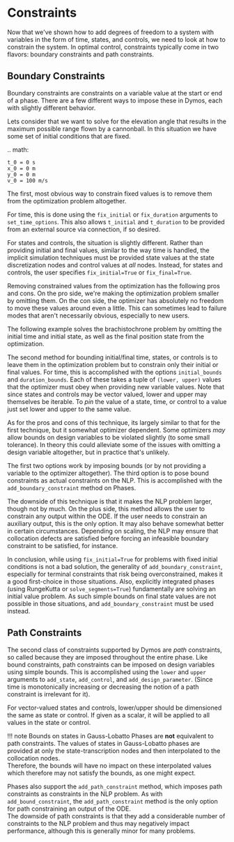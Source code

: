 # Constraints

Now that we've shown how to add degrees of freedom to a system with variables in the form of
time, states, and controls, we need to look at how to constrain the system.  In optimal control,
constraints typically come in two flavors:  boundary constraints and path constraints.

##  Boundary Constraints

Boundary constraints are constraints on a variable value at the start or end of a phase.  There
are a few different ways to impose these in Dymos, each with slightly different behavior.

Lets consider that we want to solve for the elevation angle that results in the maximum possible
range flown by a cannonball.  In this situation we have some set of initial conditions that are
fixed.

.. math:

    t_0 = 0 s
    x_0 = 0 m
    y_0 = 0 m
    v_0 = 100 m/s

The first, most obvious way to constrain fixed values is to remove them from the optimization problem altogether.

For time, this is done using the `fix_initial` or `fix_duration` arguments to `set_time_options`.
This also allows `t_initial` and `t_duration` to be provided from an external source via connection, if so desired.

For states and controls, the situation is slightly different.
Rather than providing initial and final values, similar to the way time is handled, the implicit simulation techniques must
be provided state values at the state discretization nodes and control values at *all* nodes.
Instead, for states and controls, the user specifies `fix_initial=True` or `fix_final=True`.

Removing constrained values from the optimization has the following pros and cons.
On the pro side, we're making the optimization problem smaller by omitting them.
On the con side, the optimizer has absolutely no freedom to move these values around even a little.
This can sometimes lead to failure modes that aren't necessarily obvious, especially to new users.

The following example solves the brachistochrone problem by omitting the initial time and initial state, as well as the final position state from the optimization.

The second method for bounding initial/final time, states, or controls is to leave them in the
optimization problem but to constrain only their initial or final values.  For time, this is
accomplished with the options `initial_bounds` and `duration_bounds`.  Each of these takes a tuple
of `(lower, upper)` values that the optimizer must obey when providing new variable values.  Note
that since states and controls may be vector valued, lower and upper may themselves be iterable.
To *pin* the value of a state, time, or control to a value just set lower and upper to the same
value.

As for the pros and cons of this technique, its largely similar to that for the first technique,
but it somewhat optimizer dependent.  Some optimizers *may* allow bounds on design variables to
be violated slightly (to some small tolerance).  In theory this could alleviate some of the issues
with omitting a design variable altogether, but in practice that's unlikely.

The first two options work by imposing bounds (or by not providing a variable to the optimizer
altogether).  The third option is to pose bound constraints as actual constraints on the NLP.
This is accomplished with the `add_boundary_constraint` method on Phases.

The downside of this technique is that it makes the NLP problem larger, though not by much.  On
the plus side, this method allows the user to constrain any output within the ODE.  If the user
needs to constrain an auxiliary output, this is the only option.  It may also behave somewhat better
in certain circumstances.  Depending on scaling, the NLP may ensure that collocation defects are
satisfied before forcing an infeasible boundary constraint to be satisfied, for instance.

In conclusion, while using `fix_initial=True` for problems with fixed initial conditions is not a bad solution, the generality of `add_boundary_constraint`, especially for terminal constraints that risk being overconstrained, makes it a good first-choice in those situations.
Also, explicitly integrated phases (using RungeKutta or `solve_segments=True`) fundamentally are solving an initial value problem.
As such simple bounds on final state values are not possible in those situations, and `add_boundary_constraint` must be used instead.

##  Path Constraints

The second class of constraints supported by Dymos are *path* constraints, so called because they are imposed throughout the entire phase.
Like bound constraints, path constraints can be imposed on design variables using simple bounds.
This is accomplished using the `lower` and `upper` arguments to `add_state`, `add_control`, and `add_design_parameter`.
(Since time is monotonically increasing or decreasing the notion of a path constraint is irrelevant for it).

For vector-valued states and controls, lower/upper should be dimensioned the same as state or control.
If given as a scalar, it will be applied to all values in the state or control.

!!! note
    Bounds on states in Gauss-Lobatto Phases are **not** equivalent to path constraints.
    The values of states in Gauss-Lobatto phases are provided at only the state-transcription nodes and then interpolated to the collocation nodes.  
    Therefore, the bounds will have no impact on these interpolated values which therefore may not satisfy the bounds, as one might expect.

Phases also support the `add_path_constraint` method, which imposes path constraints as constraints in the NLP problem.
As with `add_bound_constraint`, the `add_path_constraint` method is the only option for path constraining an output of the ODE.  
The downside of path constraints is that they add a considerable number of constraints to the NLP problem and thus may negatively impact performance, although this is generally minor for many problems.

